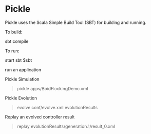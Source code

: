Pickle
======

Pickle uses the Scala Simple Build Tool (SBT) for building and running.

To build:

sbt compile

To run:

start sbt
$sbt

run an application

Pickle Simulation
>pickle apps/BoidFlockingDemo.xml

Pickle Evolution
>evolve conf/evolve.xml evolutionResults

Replay an evolved controller result
>replay evolutionResults/generation.1/result_0.xml
